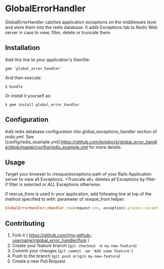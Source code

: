 # GlobalErrorHandler

GlobalErrorHandler catches application exceptions on the middleware level and store them into the redis database.
It adds Exceptions tab to Redis Web server in case to view, filter, delete or truncate them.

## Installation

Add this line to your application's Gemfile:

    gem 'global_error_handler'

And then execute:

    $ bundle

Or install it yourself as:

    $ gem install global_error_handler

## Configuration

Add redis database configuration into global_exceptions_handler section of _redis.yml_. See [config/redis_example.yml]:https://github.com/kolobock/global_error_handler/blob/master/config/redis_example.yml for more details.

## Usage

Target your browser to /resque/exceptions path of your Rails Application server to view all Exceptions.
+Truncate all+ deletes all Exceptions by filter if filter is selected or _ALL_ Exceptions otherwise.

If rescue_from is used in your application, add following line at top of the method specified to with: parameter of resque_from helper.

```ruby
GlobalErrorHandler::Handler.new(request.env, exception).process_exception!
```

## Contributing

1. Fork it ( https://github.com/[my-github-username]/global_error_handler/fork )
2. Create your feature branch (`git checkout -b my-new-feature`)
3. Commit your changes (`git commit -am 'Add some feature'`)
4. Push to the branch (`git push origin my-new-feature`)
5. Create a new Pull Request
